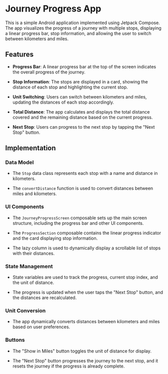 # Journey Progress App

This is a simple Android application implemented using Jetpack Compose. The app visualizes the progress of a journey with multiple stops, displaying a linear progress bar, stop information, and allowing the user to switch between kilometers and miles.

## Features

- **Progress Bar**: A linear progress bar at the top of the screen indicates the overall progress of the journey.

- **Stop Information**: The stops are displayed in a card, showing the distance of each stop and highlighting the current stop.

- **Unit Switching**: Users can switch between kilometers and miles, updating the distances of each stop accordingly.

- **Total Distance**: The app calculates and displays the total distance covered and the remaining distance based on the current progress.

- **Next Stop**: Users can progress to the next stop by tapping the "Next Stop" button.

## Implementation

### Data Model

- The `Stop` data class represents each stop with a name and distance in kilometers.

- The `convertDistance` function is used to convert distances between miles and kilometers.

### UI Components

- The `JourneyProgressScreen` composable sets up the main screen structure, including the progress bar and other UI components.

- The `ProgressSection` composable contains the linear progress indicator and the card displaying stop information.

- The lazy column is used to dynamically display a scrollable list of stops with their distances.

### State Management

- State variables are used to track the progress, current stop index, and the unit of distance.

- The progress is updated when the user taps the "Next Stop" button, and the distances are recalculated.

### Unit Conversion

- The app dynamically converts distances between kilometers and miles based on user preferences.

### Buttons

- The "Show in Miles" button toggles the unit of distance for display.

- The "Next Stop" button progresses the journey to the next stop, and it resets the journey if the progress is already complete.



